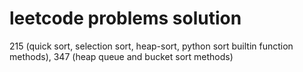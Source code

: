 # leetcode problems solution
215 (quick sort, selection sort, heap-sort, python sort builtin function methods), 347 (heap queue and bucket sort methods)

